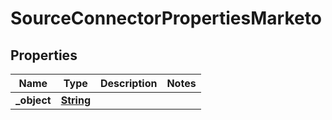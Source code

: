 

# SourceConnectorPropertiesMarketo


## Properties

| Name | Type | Description | Notes |
|------------ | ------------- | ------------- | -------------|
|**_object** | [**String**](String.md) |  |  |



